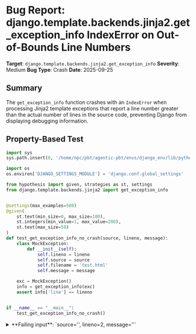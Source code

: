 # Bug Report: django.template.backends.jinja2.get_exception_info IndexError on Out-of-Bounds Line Numbers

**Target**: `django.template.backends.jinja2.get_exception_info`
**Severity**: Medium
**Bug Type**: Crash
**Date**: 2025-09-25

## Summary

The `get_exception_info` function crashes with an `IndexError` when processing Jinja2 template exceptions that report a line number greater than the actual number of lines in the source code, preventing Django from displaying debugging information.

## Property-Based Test

```python
import sys
sys.path.insert(0, '/home/npc/pbt/agentic-pbt/envs/django_env/lib/python3.13/site-packages')

import os
os.environ['DJANGO_SETTINGS_MODULE'] = 'django.conf.global_settings'

from hypothesis import given, strategies as st, settings
from django.template.backends.jinja2 import get_exception_info


@settings(max_examples=500)
@given(
    st.text(min_size=0, max_size=100),
    st.integers(min_value=1, max_value=200),
    st.text(max_size=50)
)
def test_get_exception_info_no_crash(source, lineno, message):
    class MockException:
        def __init__(self):
            self.lineno = lineno
            self.source = source
            self.filename = 'test.html'
            self.message = message

    exc = MockException()
    info = get_exception_info(exc)
    assert info['line'] == lineno


if __name__ == "__main__":
    test_get_exception_info_no_crash()
```

<details>

<summary>
**Failing input**: `source='', lineno=2, message=''`
</summary>
```
Traceback (most recent call last):
  File "/home/npc/pbt/agentic-pbt/worker_/31/hypo.py", line 31, in <module>
    test_get_exception_info_no_crash()
    ~~~~~~~~~~~~~~~~~~~~~~~~~~~~~~~~^^
  File "/home/npc/pbt/agentic-pbt/worker_/31/hypo.py", line 12, in test_get_exception_info_no_crash
    @given(

  File "/home/npc/pbt/agentic-pbt/envs/django_env/lib/python3.13/site-packages/hypothesis/core.py", line 2124, in wrapped_test
    raise the_error_hypothesis_found
  File "/home/npc/pbt/agentic-pbt/worker_/31/hypo.py", line 26, in test_get_exception_info_no_crash
    info = get_exception_info(exc)
  File "/home/npc/pbt/agentic-pbt/envs/django_env/lib/python3.13/site-packages/django/template/backends/jinja2.py", line 106, in get_exception_info
    during = lines[lineno - 1][1]
             ~~~~~^^^^^^^^^^^^
IndexError: list index out of range
Falsifying example: test_get_exception_info_no_crash(
    # The test always failed when commented parts were varied together.
    source='',  # or any other generated value
    lineno=2,
    message='',  # or any other generated value
)
```
</details>

## Reproducing the Bug

```python
import sys
sys.path.insert(0, '/home/npc/pbt/agentic-pbt/envs/django_env/lib/python3.13/site-packages')

import os
os.environ['DJANGO_SETTINGS_MODULE'] = 'django.conf.global_settings'

from django.template.backends.jinja2 import get_exception_info


class MockException:
    def __init__(self, lineno, source, filename, message):
        self.lineno = lineno
        self.source = source
        self.filename = filename
        self.message = message


exc = MockException(
    lineno=10,
    source="line 1\nline 2\nline 3",
    filename="test.html",
    message="test error"
)

info = get_exception_info(exc)
print(info)
```

<details>

<summary>
IndexError at line 106 when accessing out-of-bounds list index
</summary>
```
Traceback (most recent call last):
  File "/home/npc/pbt/agentic-pbt/worker_/31/repo.py", line 25, in <module>
    info = get_exception_info(exc)
  File "/home/npc/pbt/agentic-pbt/envs/django_env/lib/python3.13/site-packages/django/template/backends/jinja2.py", line 106, in get_exception_info
    during = lines[lineno - 1][1]
             ~~~~~^^^^^^^^^^^^
IndexError: list index out of range
```
</details>

## Why This Is A Bug

This violates the expected behavior of a debugging utility function. The `get_exception_info` function is documented as "Format exception information for display on the debug page" and is specifically called when Django catches Jinja2 TemplateSyntaxError exceptions (lines 46-47 and 76-77 in jinja2.py). When this function crashes, Django cannot display the debug page at all, completely defeating its purpose of helping developers debug template errors.

The function already handles the case where `source` is None (lines 100-103 and 110-113), showing it's designed to be resilient to missing data. However, it fails to validate that `lineno` is within bounds before accessing `lines[lineno - 1]` at line 106. This can occur in real-world scenarios when:
- Jinja2 has a bug that reports incorrect line numbers
- Template compilation generates invalid exception state
- Templates are dynamically modified after initial parsing
- Testing frameworks use mock exceptions with synthetic data

## Relevant Context

The bug occurs in Django's Jinja2 backend, which integrates the Jinja2 template engine with Django's template system. The `get_exception_info` function is critical for Django's development experience as it formats template syntax errors for the debug error page.

Key code locations:
- Bug location: `/django/template/backends/jinja2.py:106`
- Function definition: `/django/template/backends/jinja2.py:92-125`
- Called from: Lines 47 and 77 when catching `jinja2.TemplateSyntaxError`

The function correctly handles missing source (when `source is None`) but doesn't handle invalid line numbers. The Jinja2 documentation doesn't guarantee that `lineno` will always be within valid bounds, and the function should be defensive against such cases.

## Proposed Fix

```diff
--- a/django/template/backends/jinja2.py
+++ b/django/template/backends/jinja2.py
@@ -103,7 +103,10 @@ def get_exception_info(exception):
             source = exception_file.read_text()
     if source is not None:
         lines = list(enumerate(source.strip().split("\n"), start=1))
-        during = lines[lineno - 1][1]
+        if 0 <= lineno - 1 < len(lines):
+            during = lines[lineno - 1][1]
+        else:
+            during = ""
         total = len(lines)
         top = max(0, lineno - context_lines - 1)
         bottom = min(total, lineno + context_lines)
```